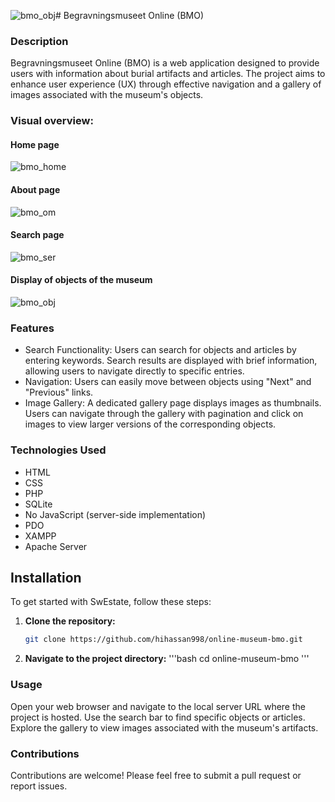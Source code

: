 ![bmo_obj](https://github.com/user-attachments/assets/53567ab6-9f93-473c-9b7d-45b458671bdd)# Begravningsmuseet Online (BMO)

### Description
Begravningsmuseet Online (BMO) is a web application designed to provide users with information about burial artifacts and articles. The project aims to enhance user experience (UX) through effective navigation and a gallery of images associated with the museum's objects.

### Visual overview:
#### Home page
![bmo_home](https://github.com/user-attachments/assets/79881b98-b0e4-427c-a165-1b75ee8239c5)
#### About page
![bmo_om](https://github.com/user-attachments/assets/dda426b0-aea0-4add-b297-96ce9488047b)
#### Search page
![bmo_ser](https://github.com/user-attachments/assets/840e76ee-1266-4eae-ace6-28cfefb5eb93)
#### Display of objects of the museum
![bmo_obj](https://github.com/user-attachments/assets/52b3f430-d2c5-40e8-aac2-6fc317a8450a)

### Features
- Search Functionality: Users can search for objects and articles by entering keywords. Search results are displayed with brief information, allowing users to navigate directly to specific entries.
- Navigation: Users can easily move between objects using "Next" and "Previous" links.
- Image Gallery: A dedicated gallery page displays images as thumbnails. Users can navigate through the gallery with pagination and click on images to view larger versions of the corresponding objects.

### Technologies Used
- HTML
- CSS
- PHP
- SQLite
- No JavaScript (server-side implementation)
- PDO
- XAMPP
- Apache Server

## Installation

To get started with SwEstate, follow these steps:

1. **Clone the repository:**

   ```bash
   git clone https://github.com/hihassan998/online-museum-bmo.git
   ```

2. **Navigate to the project directory:**
'''bash
cd online-museum-bmo
'''
### Usage
Open your web browser and navigate to the local server URL where the project is hosted.
Use the search bar to find specific objects or articles.
Explore the gallery to view images associated with the museum's artifacts.

### Contributions
Contributions are welcome! Please feel free to submit a pull request or report issues.
